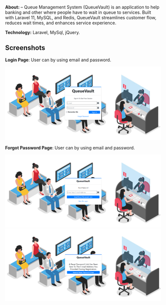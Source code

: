 <p><b>About:</b> – Queue Management System (QueueVault) is an application to help banking and other where people have to wait in queue to services. Built with Laravel 11, MySQL, and Redis, QueueVault streamlines customer flow, reduces wait times, and enhances service experience.</p>

<p><b>Technology:</b> Laravel, MySql, jQuery.</p>

## Screenshots

**Login Page**: User can by using email and password.

![index](https://github.com/minulhasanrokan/QueueVault/blob/main/public/dummyimage/login.png)

**Forgot Password Page**: User can by using email and password.

![index](https://github.com/minulhasanrokan/QueueVault/blob/main/public/dummyimage/forgot-password.png)
![index](https://github.com/minulhasanrokan/QueueVault/blob/main/public/dummyimage/forgot-password01.png)
